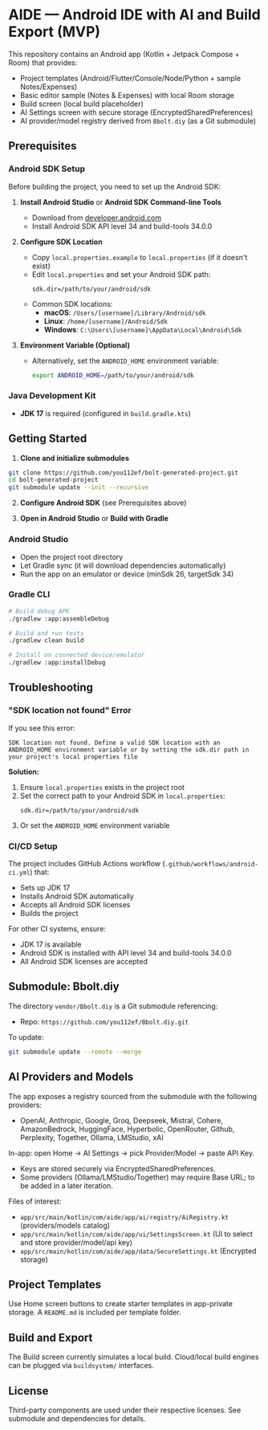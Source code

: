 # AIDE — Android IDE with AI and Build Export (MVP)

This repository contains an Android app (Kotlin + Jetpack Compose + Room) that provides:
- Project templates (Android/Flutter/Console/Node/Python + sample Notes/Expenses)
- Basic editor sample (Notes & Expenses) with local Room storage
- Build screen (local build placeholder)
- AI Settings screen with secure storage (EncryptedSharedPreferences)
- AI provider/model registry derived from `Bbolt.diy` (as a Git submodule)

## Prerequisites

### Android SDK Setup
Before building the project, you need to set up the Android SDK:

1. **Install Android Studio** or **Android SDK Command-line Tools**
   - Download from [developer.android.com](https://developer.android.com/studio)
   - Install Android SDK API level 34 and build-tools 34.0.0

2. **Configure SDK Location**
   - Copy `local.properties.example` to `local.properties` (if it doesn't exist)
   - Edit `local.properties` and set your Android SDK path:
     ```properties
     sdk.dir=/path/to/your/android/sdk
     ```
   - Common SDK locations:
     - **macOS**: `/Users/[username]/Library/Android/sdk`
     - **Linux**: `/home/[username]/Android/Sdk`
     - **Windows**: `C:\Users\[username]\AppData\Local\Android\Sdk`

3. **Environment Variable (Optional)**
   - Alternatively, set the `ANDROID_HOME` environment variable:
     ```bash
     export ANDROID_HOME=/path/to/your/android/sdk
     ```

### Java Development Kit
- **JDK 17** is required (configured in `build.gradle.kts`)

## Getting Started

1) **Clone and initialize submodules**

```bash
git clone https://github.com/you112ef/bolt-generated-project.git
cd bolt-generated-project
git submodule update --init --recursive
```

2) **Configure Android SDK** (see Prerequisites above)

3) **Open in Android Studio** or **Build with Gradle**

### Android Studio
- Open the project root directory
- Let Gradle sync (it will download dependencies automatically)
- Run the app on an emulator or device (minSdk 26, targetSdk 34)

### Gradle CLI
```bash
# Build debug APK
./gradlew :app:assembleDebug

# Build and run tests
./gradlew clean build

# Install on connected device/emulator
./gradlew :app:installDebug
```

## Troubleshooting

### "SDK location not found" Error
If you see this error:
```
SDK location not found. Define a valid SDK location with an ANDROID_HOME environment variable or by setting the sdk.dir path in your project's local properties file
```

**Solution:**
1. Ensure `local.properties` exists in the project root
2. Set the correct path to your Android SDK in `local.properties`:
   ```properties
   sdk.dir=/path/to/your/android/sdk
   ```
3. Or set the `ANDROID_HOME` environment variable

### CI/CD Setup
The project includes GitHub Actions workflow (`.github/workflows/android-ci.yml`) that:
- Sets up JDK 17
- Installs Android SDK automatically
- Accepts all Android SDK licenses
- Builds the project

For other CI systems, ensure:
- JDK 17 is available
- Android SDK is installed with API level 34 and build-tools 34.0.0
- All Android SDK licenses are accepted

## Submodule: Bbolt.diy
The directory `vendor/Bbolt.diy` is a Git submodule referencing:
- Repo: `https://github.com/you112ef/Bbolt.diy.git`

To update:
```bash
git submodule update --remote --merge
```

## AI Providers and Models
The app exposes a registry sourced from the submodule with the following providers:
- OpenAI, Anthropic, Google, Groq, Deepseek, Mistral, Cohere, AmazonBedrock,
  HuggingFace, Hyperbolic, OpenRouter, Github, Perplexity, Together, Ollama, LMStudio, xAI

In-app: open Home → AI Settings → pick Provider/Model → paste API Key.
- Keys are stored securely via EncryptedSharedPreferences.
- Some providers (Ollama/LMStudio/Together) may require Base URL; to be added in a later iteration.

Files of interest:
- `app/src/main/kotlin/com/aide/app/ai/registry/AiRegistry.kt` (providers/models catalog)
- `app/src/main/kotlin/com/aide/app/ui/SettingsScreen.kt` (UI to select and store provider/model/api key)
- `app/src/main/kotlin/com/aide/app/data/SecureSettings.kt` (Encrypted storage)

## Project Templates
Use Home screen buttons to create starter templates in app-private storage. A `README.md` is included per template folder.

## Build and Export
The Build screen currently simulates a local build. Cloud/local build engines can be plugged via `buildsystem/` interfaces.

## License
Third-party components are used under their respective licenses. See submodule and dependencies for details.